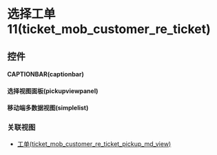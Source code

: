 # 选择工单11(ticket_mob_customer_re_ticket)  <!-- {docsify-ignore-all} -->



## 控件
#### CAPTIONBAR(captionbar)
#### 选择视图面板(pickupviewpanel)
#### 移动端多数据视图(simplelist)


### 关联视图
  * [工单(ticket_mob_customer_re_ticket_pickup_md_view)](app/view/ticket_mob_customer_re_ticket_pickup_md_view)

<script>
 const { createApp } = Vue
  createApp({
    data() {
      return {

      }
    }
  }).use(ElementPlus).mount('#app')
</script>